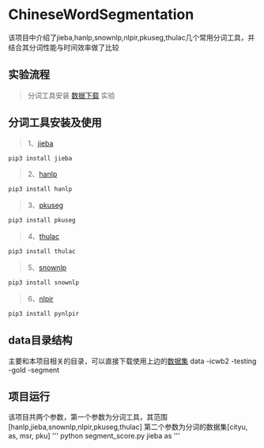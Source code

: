 # ChineseWordSegmentation
该项目中介绍了jieba,hanlp,snownlp,nlpir,pkuseg,thulac几个常用分词工具，并结合其分词性能与时间效率做了比较

## 实验流程
> 分词工具安装
> [数据下载](http://sighan.cs.uchicago.edu/bakeoff2005/)
> 实验

## 分词工具安装及使用

> 1、[jieba](https://github.com/fxsjy/jieba)
```python
pip3 install jieba 
```
> 2、[hanlp](https://github.com/hankcs/HanLP)
```python
pip3 install hanlp
```
> 3、[pkuseg](https://github.com/lancopku/PKUSeg-python)
```python
pip3 install pkuseg
```
> 4、[thulac](https://github.com/thunlp/THULAC-Python)
```python
pip3 install thulac
```
> 5、[snownlp](https://github.com/isnowfy/snownlp)
```python
pip3 install snownlp
```
> 6、[nlpir](https://github.com/NLPIR-team/NLPIR)
```python
pip3 install pynlpir
```
## data目录结构
主要和本项目相关的目录，可以直接下载使用上边的[数据集](http://sighan.cs.uchicago.edu/bakeoff2005/)
data
  -icwb2
    -testing
    -gold
    -segment
    
## 项目运行
该项目共两个参数，第一个参数为分词工具，其范围[hanlp,jieba,snownlp,nlpir,pkuseg,thulac]
第二个参数为分词的数据集[cityu, as, msr, pku]
'''
python segment_score.py jieba as
'''
